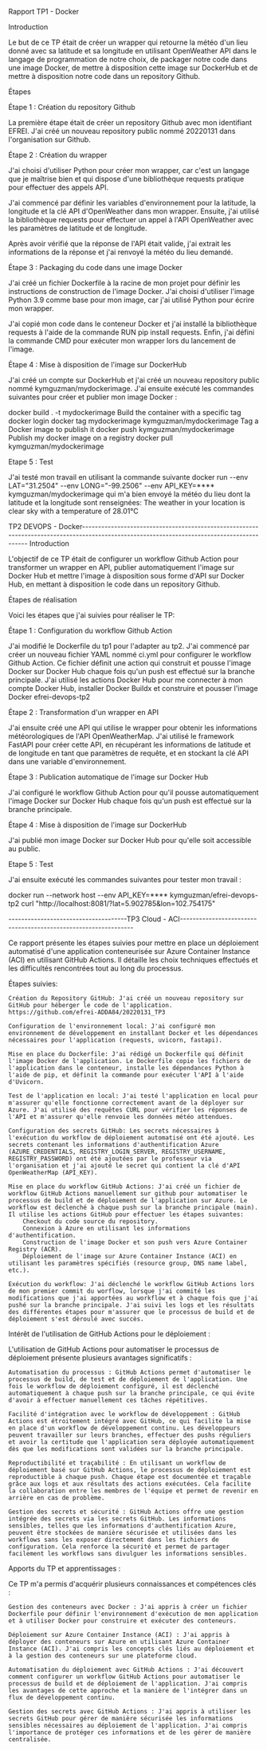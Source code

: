 
Rapport TP1 - Docker

Introduction

Le but de ce TP était de créer un wrapper qui retourne la météo d'un lieu donné avec sa latitude et sa longitude en utilisant OpenWeather API dans le langage de programmation de notre choix, de packager notre code dans une image Docker, de mettre à disposition cette image sur DockerHub et de mettre à disposition notre code dans un repository Github.

Étapes

Étape 1 : Création du repository Github

La première étape était de créer un repository Github avec mon identifiant EFREI. J'ai créé un nouveau repository public nommé 20220131 dans l'organisation sur Github.


Étape 2 : Création du wrapper

J'ai choisi d'utiliser Python pour créer mon wrapper, car c'est un langage que je maîtrise bien et qui dispose d'une bibliothèque requests pratique pour effectuer des appels API.

J'ai commencé par définir les variables d'environnement pour la latitude, la longitude et la clé API d'OpenWeather dans mon wrapper. Ensuite, j'ai utilisé la bibliothèque requests pour effectuer un appel à l'API OpenWeather avec les paramètres de latitude et de longitude.

Après avoir vérifié que la réponse de l'API était valide, j'ai extrait les informations de la réponse et j'ai renvoyé la météo du lieu demandé.

Étape 3 : Packaging du code dans une image Docker

J'ai créé un fichier Dockerfile à la racine de mon projet pour définir les instructions de construction de l'image Docker. J'ai choisi d'utiliser l'image Python 3.9 comme base pour mon image, car j'ai utilisé Python pour écrire mon wrapper.

J'ai copié mon code dans le conteneur Docker et j'ai installé la bibliothèque requests à l'aide de la commande RUN pip install requests. Enfin, j'ai défini la commande CMD pour exécuter mon wrapper lors du lancement de l'image.

Étape 4 : Mise à disposition de l'image sur DockerHub

J'ai créé un compte sur DockerHub et j'ai créé un nouveau repository public nommé  kymguzman/mydockerimage. J'ai ensuite exécuté les commandes suivantes pour créer et publier mon image Docker :

docker build . -t mydockerimage Build the container with a specific tag
docker login
docker tag mydockerimage kymguzman/mydockerimage Tag a Docker image to publish it
docker push kymguzman/mydockerimage Publish my docker image on a registry
docker pull kymguzman/mydockerimage

Etape 5 : Test

J'ai testé mon travail en utilisant la commande suivante docker run --env LAT="31.2504" --env LONG="-99.2506" --env API_KEY=**** kymguzman/mydockerimage qui m'a bien envoyé la météo du lieu dont la latitude et la longitude sont renseignées: The weather in your location is clear sky with a temperature of 28.01°C


TP2 DEVOPS - Docker-------------------------------------------------------------------------------------------------------------------------------------------
Introduction

L'objectif de ce TP était de configurer un workflow Github Action pour transformer un wrapper en API, publier automatiquement l'image sur Docker Hub et mettre l'image à disposition sous forme d'API sur Docker Hub, en mettant à disposition le code dans un repository Github.

Étapes de réalisation

Voici les étapes que j'ai suivies pour réaliser le TP:

Étape 1 : Configuration du workflow Github Action

J'ai modifié le Dockerfile du tp1 pour l'adapter au tp2.
J'ai commencé par créer un nouveau fichier YAML nommé ci.yml pour configurer le workflow Github Action. Ce fichier définit une action qui construit et pousse l'image Docker sur Docker Hub chaque fois qu'un push est effectué sur la branche principale. J'ai utilisé les actions Docker Hub pour me connecter à mon compte Docker Hub, installer Docker Buildx et construire et pousser l'image Docker efrei-devops-tp2

Étape 2 : Transformation d'un wrapper en API

J'ai ensuite créé une API qui utilise le wrapper pour obtenir les informations météorologiques de l'API OpenWeatherMap. J'ai utilisé le framework FastAPI pour créer cette API, en récupérant les informations de latitude et de longitude en tant que paramètres de requête, et en stockant la clé API dans une variable d'environnement.

Étape 3 : Publication automatique de l'image sur Docker Hub

J'ai configuré le workflow Github Action pour qu'il pousse automatiquement l'image Docker sur Docker Hub chaque fois qu'un push est effectué sur la branche principale.

Étape 4 : Mise à disposition de l'image sur DockerHub

J'ai publié mon image Docker sur Docker Hub pour qu'elle soit accessible au public.

Etape 5 : Test

J'ai ensuite exécuté les commandes suivantes pour tester mon travail :

docker run --network host --env API_KEY=**** kymguzman/efrei-devops-tp2
curl "http://localhost:8081/?lat=5.902785&lon=102.754175"




-------------------------------------TP3 Cloud - ACI---------------------------------------------------------------

Ce rapport présente les étapes suivies pour mettre en place un déploiement automatisé d'une application conteneurisée sur Azure Container Instance (ACI) en utilisant GitHub Actions. Il détaille les choix techniques effectués et les difficultés rencontrées tout au long du processus.

Étapes suivies:

    Création du Repository GitHub: J'ai créé un nouveau repository sur GitHub pour héberger le code de l'application. https://github.com/efrei-ADDA84/20220131_TP3

    Configuration de l'environnement local: J'ai configuré mon environnement de développement en installant Docker et les dépendances nécessaires pour l'application (requests, uvicorn, fastapi).

    Mise en place du Dockerfile: J'ai rédigé un Dockerfile qui définit l'image Docker de l'application. Le Dockerfile copie les fichiers de l'application dans le conteneur, installe les dépendances Python à l'aide de pip, et définit la commande pour exécuter l'API à l'aide d'Uvicorn. 

    Test de l'application en local: J'ai testé l'application en local pour m'assurer qu'elle fonctionne correctement avant de la déployer sur Azure. J'ai utilisé des requêtes CURL pour vérifier les réponses de l'API et m'assurer qu'elle renvoie les données météo attendues.

    Configuration des secrets GitHub: Les secrets nécessaires à l'exécution du workflow de déploiement automatisé ont été ajouté. Les secrets contenant les informations d'authentification Azure (AZURE_CREDENTIALS, REGISTRY_LOGIN_SERVER, REGISTRY_USERNAME, REGISTRY_PASSWORD) ont été ajoutées par le professeur via l'organisation et j'ai ajouté le secret qui contient la clé d'API OpenWeatherMap (API_KEY).

    Mise en place du workflow GitHub Actions: J'ai créé un fichier de workflow GitHub Actions manuellement sur github pour automatiser le processus de build et de déploiement de l'application sur Azure. Le workflow est déclenché à chaque push sur la branche principale (main). Il utilise les actions GitHub pour effectuer les étapes suivantes:
        Checkout du code source du repository.
        Connexion à Azure en utilisant les informations d'authentification.
        Construction de l'image Docker et son push vers Azure Container Registry (ACR).
        Déploiement de l'image sur Azure Container Instance (ACI) en utilisant les paramètres spécifiés (resource group, DNS name label, etc.).

    Exécution du workflow: J'ai déclenché le workflow GitHub Actions lors de mon premier commit du worflow, lorsque j'ai commité les modifications que j'ai apportées au workflow et à chaque fois que j'ai pushé sur la branche principale. J'ai suivi les logs et les résultats des différentes étapes pour m'assurer que le processus de build et de déploiement s'est déroulé avec succès.

Intérêt de l'utilisation de GitHub Actions pour le déploiement :

L'utilisation de GitHub Actions pour automatiser le processus de déploiement présente plusieurs avantages significatifs :

    Automatisation du processus : GitHub Actions permet d'automatiser le processus de build, de test et de déploiement de l'application. Une fois le workflow de déploiement configuré, il est déclenché automatiquement à chaque push sur la branche principale, ce qui évite d'avoir à effectuer manuellement ces tâches répétitives.

    Facilité d'intégration avec le workflow de développement : GitHub Actions est étroitement intégré avec GitHub, ce qui facilite la mise en place d'un workflow de développement continu. Les développeurs peuvent travailler sur leurs branches, effectuer des pushs réguliers et avoir la certitude que l'application sera déployée automatiquement dès que les modifications sont validées sur la branche principale.

    Reproductibilité et traçabilité : En utilisant un workflow de déploiement basé sur GitHub Actions, le processus de déploiement est reproductible à chaque push. Chaque étape est documentée et traçable grâce aux logs et aux résultats des actions exécutées. Cela facilite la collaboration entre les membres de l'équipe et permet de revenir en arrière en cas de problème.

    Gestion des secrets et sécurité : GitHub Actions offre une gestion intégrée des secrets via les secrets GitHub. Les informations sensibles, telles que les informations d'authentification Azure, peuvent être stockées de manière sécurisée et utilisées dans les workflows sans les exposer directement dans les fichiers de configuration. Cela renforce la sécurité et permet de partager facilement les workflows sans divulguer les informations sensibles.

Apports du TP et apprentissages :

Ce TP m'a permis d'acquérir plusieurs connaissances et compétences clés :

    Gestion des conteneurs avec Docker : J'ai appris à créer un fichier Dockerfile pour définir l'environnement d'exécution de mon application et à utiliser Docker pour construire et exécuter des conteneurs.

    Déploiement sur Azure Container Instance (ACI) : J'ai appris à déployer des conteneurs sur Azure en utilisant Azure Container Instance (ACI). J'ai compris les concepts clés liés au déploiement et à la gestion des conteneurs sur une plateforme cloud.

    Automatisation du déploiement avec GitHub Actions : J'ai découvert comment configurer un workflow GitHub Actions pour automatiser le processus de build et de déploiement de l'application. J'ai compris les avantages de cette approche et la manière de l'intégrer dans un flux de développement continu.

    Gestion des secrets avec GitHub Actions : J'ai appris à utiliser les secrets GitHub pour gérer de manière sécurisée les informations sensibles nécessaires au déploiement de l'application. J'ai compris l'importance de protéger ces informations et de les gérer de manière centralisée.
